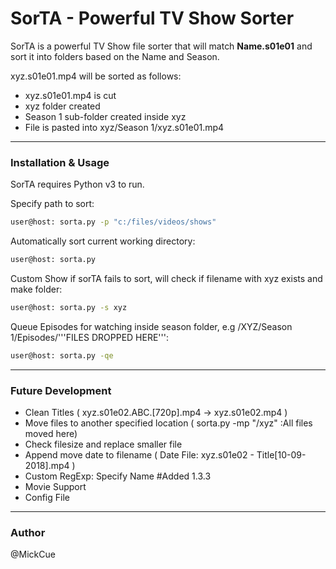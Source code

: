 # SorTA - Powerful TV Show Sorter

SorTA is a powerful TV Show file sorter that will match **Name.s01e01** and sort it into folders based on the Name and Season.

xyz.s01e01.mp4 will be sorted as follows:

 - xyz.s01e01.mp4 is cut
 - xyz folder created
 - Season 1 sub-folder created inside xyz
 - File is pasted into xyz/Season 1/xyz.s01e01.mp4

___
### Installation & Usage

SorTA requires Python v3 to run.

Specify path to sort:

```sh
user@host: sorta.py -p "c:/files/videos/shows"
```
Automatically sort current working directory:
```sh
user@host: sorta.py 
```
Custom Show if sorTA fails to sort, will check if filename with xyz exists and make folder:
```sh
user@host: sorta.py -s xyz
```
Queue Episodes for watching inside season folder, e.g /XYZ/Season 1/Episodes/'''FILES DROPPED HERE''':
```sh
user@host: sorta.py -qe
```

___
### Future Development
- Clean Titles ( xyz.s01e02.ABC.[720p].mp4 -> xyz.s01e02.mp4 )
- Move files to another specified location ( sorta.py -mp "/xyz" :All files moved here)
- Check filesize and replace smaller file 
- Append move date to filename ( Date File: xyz.s01e02 - Title[10-09-2018].mp4 )
- Custom RegExp: Specify Name #Added 1.3.3
- Movie Support 
- Config File

___
### Author
@MickCue
